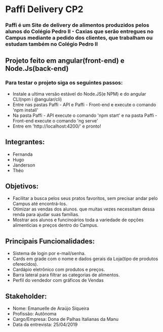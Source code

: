 #  Paffi Delivery CP2

### Paffi é um Site de delivery de alimentos produzidos pelos alunos do Colégio Pedro II - Caxias que serão entregues no Campus mediante a pedido dos clientes, que trabalham ou estudam também no Colégio Pedro II

## Projeto feito em angular(front-end) e Node.Js(back-end)
### Para testar o projeto siga os seguintes passos:

+ Instale a ultima versão estável do Node.JS(e NPM) e do angular CLI(npm i @angular/cli)
+ Entre nas pastas Paffi - API e Paffi - Front-end e execute o comando 'npm install'
+ Na pasta Paffi - API execute o comando 'npm start' e na pasta Paffi - Front-end execute o comando 'ng serve'
+ Entre em 'http://localhost:4200/' e pronto!

## Integrantes:
+ Fernanda
+ Hugo
+ Janderson
+ Théo

## Objetivos:

+ Facilitar a busca pelos seus pratos favoritos, sem precisar andar pelo Campus até encontrá-los.
+ Otimizar as vendas dos alunos. que muitas vezes necessitam dessa renda para ajudar suas famílias.
+ Mostrar aos alunos e funcinoários toda a variedade de opções alimentícias e preços dentro do Campus.

## Principais Funcionalidades:

+ Sistema de login por e-mail/senha.
+ Cards em grade com o nome e dados gerais da Loja(tipo de produtos oferecidos). 
+ Cardápio eletrônico com produtos e preços.
+ Barra lateral para filtrar as categorias de alimentos.
+ Perfil do vendedor com gráficos de Vendas

## Stakeholder:
+ Nome: Emanuelle de Araújo Siqueira
+ Profissão: Autônoma 
+ Cargo/Empresa: Dona de Palhas Italianas da Manu
+ Data da entrevista: 25/04/2019
